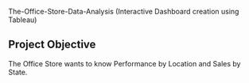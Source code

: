 The-Office-Store-Data-Analysis (Interactive Dashboard creation using Tableau)
## Project Objective
The Office Store wants to know Performance by Location and Sales by State.
